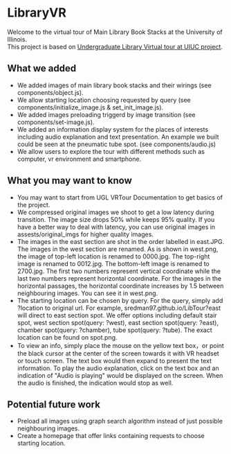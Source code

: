 # LibraryVR
Welcome to the virtual tour of Main Library Book Stacks at the University of Illinois.<br />
This project is based on [Undergraduate Library Virtual tour at UIUC project](https://github.com/jdiffor/LibraryVR).

## What we added
- We added images of main library book stacks and their wirings (see components/object.js).
- We allow starting location choosing requested by query (see components/initialize_image.js & set_init_image.js).
- We added images preloading triggerd by image transition (see components/set-image.js).
- We added an information display system for the places of interests including audio explanation and text presentation. An example we built could be seen at the pneumatic tube spot. (see components/audio.js)
- We allow users to explore the tour with different methods such as computer, vr environment and smartphone. 
## What you may want to know
- You may want to start from UGL VRTour Documentation to get basics of the project.
- We compressed original images we shoot to get a low latency during transition. The image size drops 50% while keeps 95% quality. If you have a better way to deal with latency, you can use original images in assests/original_imgs for higher quality images.
- The images in the east section are shot in the order labelled in east.JPG. The images in the west section are renamed. As is shown in west.png, the image of top-left location is renamed to 0000.jpg. The top-right image is renamed to 0012.jpg. The bottom-left image is renamed to 2700.jpg. The first two numbers represent vertical coordinate while the last two numbers represent horizontal coordinate. For the images in the horizontal passages, the horizontal coordinate increases by 1.5 between neighbouring images. You can see it in west.png.
- The starting location can be chosen by query. For the query, simply add ?location to original url. For example, sredman97.github.io/LibTour?east will direct to east section spot. We offer options including default stair spot, west section spot(query: ?west), east section spot(query: ?east), chamber spot(query: ?chamber), tube spot(query: ?tube). The exact location can be found on spot.png.
- To view an info, simply place the mouse on the yellow text box，or point the black cursor at the center of the screen towards it with VR headset or touch screen. The text box would then expand to present the text information. To play the audio explanation, click on the text box and an indication of "Audio is playing" would be displayed on the screen. When the audio is finished, the indication would stop as well.
## Potential future work
- Preload all images using graph search algorithm instead of just possible neighbouring images.
- Create a homepage that offer links containing requests to choose starting location.
